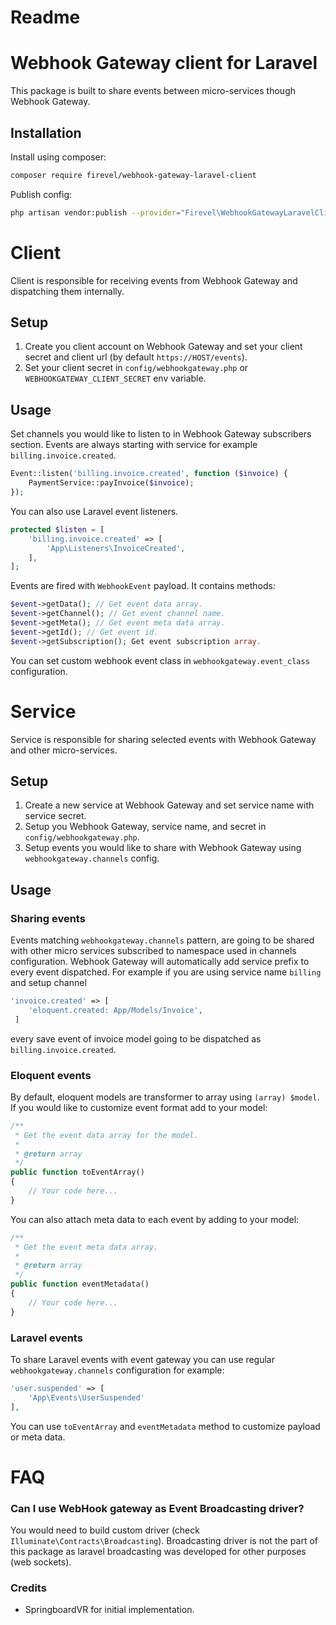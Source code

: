 # Readme

# Webhook Gateway client for Laravel

This package is built to share events between micro-services though Webhook Gateway.

## Installation

Install using composer:

```bash
composer require firevel/webhook-gateway-laravel-client
```

Publish config:

```bash
php artisan vendor:publish --provider="Firevel\WebhookGatewayLaravelClient\Providers\WebhookGatewayClientServiceProvider" --tag="config"
```

# Client

Client is responsible for receiving events from Webhook Gateway and dispatching them internally.

## Setup

1. Create you client account on Webhook Gateway and set your client secret and client url (by default `https://HOST/events`).
2. Set your client secret in `config/webhookgateway.php` or `WEBHOOKGATEWAY_CLIENT_SECRET` env variable.

## Usage

Set channels you would like to listen to in Webhook Gateway subscribers section. Events are always starting with service for example `billing.invoice.created`.

```php
Event::listen('billing.invoice.created', function ($invoice) {
    PaymentService::payInvoice($invoice);
});
```

You can also use Laravel event listeners.

```php
protected $listen = [
    'billing.invoice.created' => [
        'App\Listeners\InvoiceCreated',
    ],
];
```



Events are fired with `WebhookEvent` payload. It contains methods:

```php
$event->getData(); // Get event data array.
$event->getChannel(); // Get event channel name.
$event->getMeta(); // Get event meta data array.
$event->getId(); // Get event id.
$event->getSubscription(); Get event subscription array.
```

You can set custom webhook event class in `webhookgateway.event_class` configuration.

# Service

Service is responsible for sharing selected events with Webhook Gateway and other micro-services.

## Setup

1. Create a new service at Webhook Gateway and set service name with service secret.
2. Setup you Webhook Gateway, service name, and secret in `config/webhookgateway.php`.
3. Setup events you would like to share with Webhook Gateway using `webhookgateway.channels` config.

## Usage

### Sharing events

Events matching `webhookgateway.channels` pattern, are going to be shared with other micro services subscribed to namespace used in channels configuration. Webhook Gateway will automatically add service prefix to every event dispatched.
For example if you are using service name `billing` and setup channel
```php
'invoice.created' => [
    'eloquent.created: App/Models/Invoice',
 ]
```
every save event of invoice model going to be dispatched as `billing.invoice.created`.

### Eloquent events

By default, eloquent models are transformer to array using `(array) $model`. If you would like to customize event format add to your model:

```php
/**
 * Get the event data array for the model.
 *
 * @return array
 */
public function toEventArray()
{
    // Your code here...
}
```

You can also attach meta data to each event by adding to your model:
```php
/**
 * Get the event meta data array.
 *
 * @return array
 */
public function eventMetadata()
{
    // Your code here...
}
```

### Laravel events

To share Laravel events with event gateway you can use regular `webhookgateway.channels` configuration for example:
```php
'user.suspended' => [
    'App\Events\UserSuspended'
],
```

You can use `toEventArray` and `eventMetadata` method to customize payload or meta data.

# FAQ

### Can I use WebHook gateway as Event Broadcasting driver?

You would need to build custom driver (check `Illuminate\Contracts\Broadcasting`). Broadcasting driver is not the part of this package as laravel broadcasting was developed for other purposes (web sockets).

### Credits

- SpringboardVR for initial implementation.
